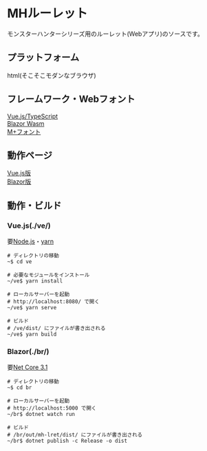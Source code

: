# MHルーレット
モンスターハンターシリーズ用のルーレット(Webアプリ)のソースです。

## プラットフォーム
html(そこそこモダンなブラウザ)  

## フレームワーク・Webフォント
[Vue.js/TypeScript](https://jp.vuejs.org/)  
[Blazor Wasm](https://docs.microsoft.com/ja-jp/aspnet/core/blazor/?view=aspnetcore-3.1)  
[M+フォント](https://mplus-fonts.osdn.jp/about.html)  

## 動作ページ
[Vue.js版](http://yosgspec.starfree.jp/lret/mhwi-ve/)  
[Blazor版](http://yosgspec.starfree.jp/lret/mhwi-br/)  

## 動作・ビルド
### Vue.js(./ve/)
要[Node.js](https://nodejs.org/ja/)・[yarn](https://yarnpkg.com/lang/ja/)  

```bash:実行コマンド
# ディレクトリの移動
~$ cd ve

# 必要なモジュールをインストール
~/ve$ yarn install

# ローカルサーバーを起動
# http://localhost:8080/ で開く
~/ve$ yarn serve

# ビルド
# /ve/dist/ にファイルが書き出される
~/ve$ yarn build
```

### Blazor(./br/)
要[Net Core 3.1](https://dotnet.microsoft.com/download)

```bash:実行コマンド
# ディレクトリの移動
~$ cd br

# ローカルサーバーを起動
# http://localhost:5000 で開く
~/br$ dotnet watch run

# ビルド
# /br/out/mh-lret/dist/ にファイルが書き出される
~/br$ dotnet publish -c Release -o dist
```